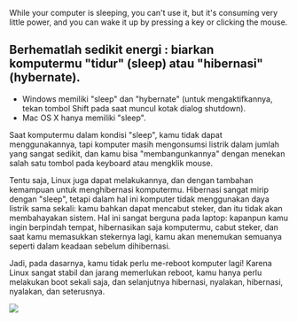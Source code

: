<?php require("../../entete.php"); ?> <?php require("../../base.php"); ?> <?php require("../../fonctions.php"); ?>

<div id="corps">
<p>While your computer is sleeping, you can't use it, but it's consuming 
very little power, and you can wake it up by pressing a key or clicking 
the mouse.</p>

<h2>Berhematlah sedikit energi : biarkan komputermu "tidur" (sleep) atau "hibernasi" (hybernate).</h2>

<ul>
<li>Windows memiliki "sleep" dan "hybernate" (untuk mengaktifkannya, tekan tombol Shift pada saat muncul kotak dialog shutdown).</li>
<li>Mac OS X hanya memiliki "sleep".</li>
</ul>

<p>Saat komputermu dalam kondisi "sleep", kamu tidak dapat menggunakannya, tapi komputer masih mengonsumsi listrik dalam jumlah yang sangat sedikit, dan kamu bisa "membangunkannya" dengan menekan salah satu tombol pada keyboard atau mengklik mouse.</p>

<p>Tentu saja, Linux juga dapat melakukannya, dan dengan tambahan kemampuan untuk menghibernasi komputermu. Hibernasi sangat mirip dengan "sleep", tetapi dalam hal ini komputer tidak menggunakan daya listrik sama sekali: kamu bahkan dapat mencabut steker, dan itu tidak akan membahayakan sistem. Hal ini sangat berguna pada laptop: kapanpun kamu ingin berpindah tempat, hibernasikan saja komputermu, cabut steker, dan saat kamu memasukkan stekernya lagi, kamu akan menemukan semuanya seperti dalam keadaan sebelum dihibernasi.</p>

<p>Jadi, pada dasarnya, kamu tidak perlu me-reboot komputer lagi! Karena Linux sangat stabil dan jarang memerlukan reboot, kamu hanya perlu melakukan boot sekali saja, dan selanjutnya hibernasi, nyalakan, hibernasi, nyalakan, dan seterusnya.</p>

<img src="Images/suspend_hibernate_thumb.png" />

</div>


